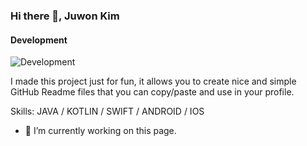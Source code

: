 ### Hi there 👋, Juwon Kim
#### Development
![Development](https://www.canva.com/design/DAEhiar40Jc/share/preview?token=WNDeFo4v6YGXbNA_VFUfFA&role=EDITOR&utm_content=DAEhiar40Jc&utm_campaign=designshare&utm_medium=link&utm_source=sharebutton)

I made this project just for fun, it allows you to create nice and simple GitHub Readme files that you can copy/paste and use in your profile.

Skills: JAVA / KOTLIN / SWIFT / ANDROID / IOS

- 🔭 I’m currently working on this page. 




